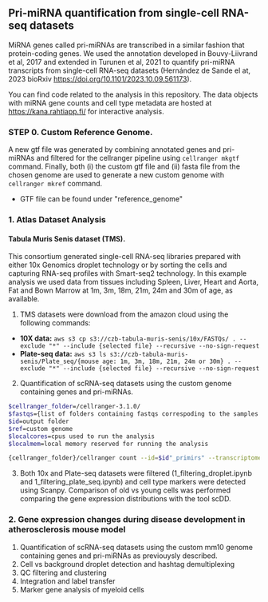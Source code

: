 ## Pri-miRNA quantification from single-cell RNA-seq datasets

MiRNA genes called pri-miRNAs are transcribed in a similar fashion that protein-coding genes. We used the annotation developed in Bouvy-Liivrand et al, 2017 and extended in Turunen et al, 2021 to quantify pri-miRNA transcripts from single-cell RNA-seq datasets (Hernández de Sande el at, 2023 bioRxiv https://doi.org/10.1101/2023.10.09.561173).

You can find code related to the analysis in this repository. The data objects with miRNA gene counts and cell type metadata are hosted at https://kana.rahtiapp.fi/ for interactive analysis.

### STEP 0. Custom Reference Genome.

A new gtf file was generated by combining annotated genes and pri-miRNAs and filtered for the cellranger pipeline using `cellranger mkgtf` command. Finally, both (i) the custom gtf file and (ii) fasta file from the chosen genome are used to generate a new custom genome with `cellranger mkref` command. 

* GTF file can be found under "reference_genome"

### 1. Atlas Dataset Analysis  

#### Tabula Muris Senis dataset (TMS). 
This consortium generated single-cell RNA-seq libraries prepared with either 10x Genomics droplet technology or by sorting the cells and capturing RNA-seq profiles with Smart-seq2 technology. In this example analysis we used data from tissues including Spleen, Liver, Heart and Aorta, Fat and Bown Marrow at 1m, 3m, 18m, 21m, 24m and 30m of age, as available. 


1) TMS datasets were download from the amazon cloud using the following commands:

* **10X data:** ```aws s3 cp s3://czb-tabula-muris-senis/10x/FASTQs/ . --exclude "*" --include {selected file} --recursive --no-sign-request``` 
* **Plate-seq data:** ```aws s3 ls s3://czb-tabula-muris-senis/Plate_seq/{mouse age: 1m, 3m, 18m, 21m, 24m or 30m} . --exclude "*" --include {selected file} --recursive --no-sign-request```

2) Quantification of scRNA-seq datasets using the custom genome containing genes and pri-miRNAs.
```bash
$cellranger_folder=/cellranger-3.1.0/
$fastqs={list of folders containing fastqs correspoding to the samples as in TMS_Datasets_Summary.cvs "sample.id"}
$id=output folder
$ref=custom genome
$localcores=cpus used to run the analysis
$localmem=local memory reserved for running the analysis

{cellranger_folder}/cellranger count --id=$id"_primirs" --transcriptome=$ref --fastqs=$fastq_files --sample=$id --localcores=$localcores --localmem=$localmem --disable-ui
````

3) Both 10x and Plate-seq datasets were filtered (1_filtering_droplet.ipynb and 1_filtering_plate_seq.ipynb) and cell type markers were detected using Scanpy. Comparison of old vs young cells was performed comparing the gene expression distributions with the tool scDD.


### 2. Gene expression changes during disease development in atherosclerosis mouse model 

1) Quantification of scRNA-seq datasets using the custom mm10 genome containing genes and pri-miRNAs as previouysly described.
2) Cell vs background droplet detection and hashtag demultiplexing
3) QC filtering and clustering
4) Integration and label transfer
5) Marker gene analysis of myeloid cells
